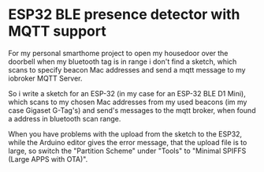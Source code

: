 # ESP32 BLE presence detector with MQTT support
For my personal smarthome project to open my housedoor over the doorbell when my bluetooth tag is in range i don't find a sketch, which scans to specify beacon Mac addresses and send a mqtt message to my iobroker MQTT Server.

So i write a sketch for an ESP-32 (in my case for an ESP-32 BLE D1 Mini), which scans to my chosen Mac addresses from my used beacons (im my case Gigaset G-Tag's) and send's messages to the mqtt broker, when found a address in bluetooth scan range.

When you have problems with the upload from the sketch to the ESP32, while the Arduino editor gives the error message, that the upload file is to large, so switch the "Partition Scheme" under "Tools" to "Minimal SPIFFS (Large APPS with OTA)".
